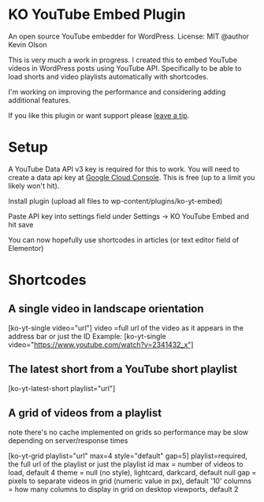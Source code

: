 # KO YouTube Embed Plugin
An open source YouTube embedder for WordPress.
License: MIT
@author Kevin Olson

This is very much a work in progress. I created this to embed YouTube videos in WordPress posts using YouTube API. Specifically to be able to load shorts and video playlists automatically with shortcodes.

I'm working on improving the performance and considering adding additional features.

If you like this plugin or want support please [leave a tip](https://kevinsguides.com/tips).

# Setup
A YouTube Data API v3 key is required for this to work. You will need to create a data api key at [Google Cloud Console](https://console.cloud.google.com). This is free (up to a limit you likely won't hit).

Install plugin (upload all files to wp-content/plugins/ko-yt-embed)

Paste API key into settings field under Settings -> KO YouTube Embed and hit save

You can now hopefully use shortcodes in articles (or text editor field of Elementor)

# Shortcodes

## A single video in landscape orientation
[ko-yt-single video="url"]
video =full url of the video as it appears in the address bar or just the ID
Example: [ko-yt-single video="https://www.youtube.com/watch?v=2341432_x"]

## The latest short from a YouTube short playlist
[ko-yt-latest-short playlist="url"]

## A grid of videos from a playlist
note there's no cache implemented on grids so performance may be slow depending on server/response times

[ko-yt-grid playlist="url" max=4 style="default" gap=5]
playlist=required, the full url of the playlist or just the playlist id
max = number of videos to load, default 4
theme = null (no style), lightcard, darkcard, default null
gap = pixels to separate videos in grid (numeric value in px), default '10'
columns = how many columns to display in grid on desktop viewports, default 2
